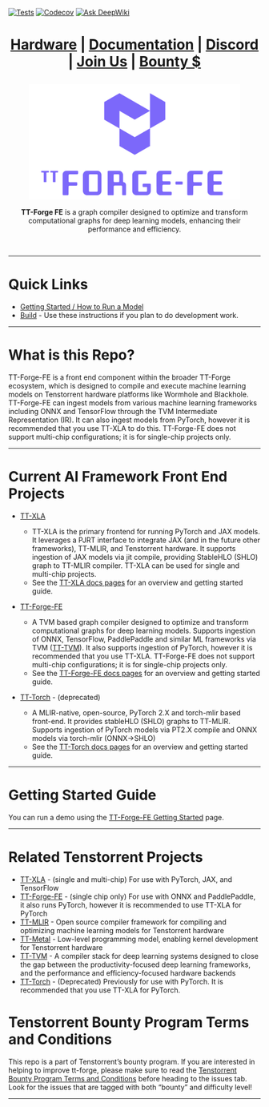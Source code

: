 [![Tests][tests badge]][tests]
[![Codecov][codecov badge]][codecov]
[![Ask DeepWiki](https://deepwiki.com/badge.svg)](https://deepwiki.com/tenstorrent/tt-forge-fe)

<div align="center">

<h1>

[Hardware](https://tenstorrent.com/cards/) | [Documentation](https://docs.tenstorrent.com/tt-forge-fe/) | [Discord](https://discord.gg/tenstorrent) | [Join Us](https://boards.greenhouse.io/tenstorrent?gh_src=22e462047us) | [Bounty $](https://github.com/tenstorrent/tt-forge-fe/issues?q=is%3Aissue%20state%3Aopen%20label%3Abounty)

</h1>

<img src="./docs/src/imgs/tt_refresh_forge-fe_w_logo_purple.png" alt="ttnn logo" height="230"/>

<br>

**TT-Forge FE** is a graph compiler designed to optimize and transform computational graphs for deep learning models, enhancing their performance and efficiency.

</div>

<br>

-----
# Quick Links
- [Getting Started / How to Run a Model](docs/src/getting_started.md)
- [Build](docs/src/getting_started_build_from_source.md) - Use these instructions if you plan to do development work.

-----
# What is this Repo?

TT-Forge-FE is a front end component within the broader TT-Forge ecosystem, which is designed to compile and execute machine learning models on Tenstorrent hardware platforms like Wormhole and Blackhole. TT-Forge-FE can ingest models from various machine learning frameworks including ONNX and TensorFlow through the TVM Intermediate Representation (IR). It can also ingest models from PyTorch, however it is recommended that you use TT-XLA to do this. TT-Forge-FE does not support multi-chip configurations; it is for single-chip projects only.

-----
# Current AI Framework Front End Projects
- [TT-XLA](https://github.com/tenstorrent/tt-xla)
  - TT-XLA is the primary frontend for running PyTorch and JAX models. It leverages a PJRT interface to integrate JAX (and in the future other frameworks), TT-MLIR, and Tenstorrent hardware. It supports ingestion of JAX models via jit compile, providing StableHLO (SHLO) graph to TT-MLIR compiler. TT-XLA can be used for single and multi-chip projects.
  - See the [TT-XLA docs pages](https://docs.tenstorrent.com/tt-xla) for an overview and getting started guide.

- [TT-Forge-FE](https://github.com/tenstorrent/tt-forge-fe)
  - A TVM based graph compiler designed to optimize and transform computational graphs for deep learning models. Supports ingestion of ONNX, TensorFlow, PaddlePaddle and similar ML frameworks via TVM ([TT-TVM](https://github.com/tenstorrent/tt-tvm)). It also supports ingestion of PyTorch, however it is recommended that you use TT-XLA. TT-Forge-FE does not support multi-chip configurations; it is for single-chip projects only.
  - See the [TT-Forge-FE docs pages](https://docs.tenstorrent.com/tt-forge-fe/getting-started.html) for an overview and getting started guide.

- [TT-Torch](https://github.com/tenstorrent/tt-torch) - (deprecated)
  - A MLIR-native, open-source, PyTorch 2.X and torch-mlir based front-end. It provides stableHLO (SHLO) graphs to TT-MLIR. Supports ingestion of PyTorch models via PT2.X compile and ONNX models via torch-mlir (ONNX->SHLO)
  - See the [TT-Torch docs pages](https://docs.tenstorrent.com/tt-torch) for an overview and getting started guide.

-----
# Getting Started Guide

You can run a demo using the [TT-Forge-FE Getting Started](https://docs.tenstorrent.com/tt-forge-fe/getting-started.html) page.

-----
# Related Tenstorrent Projects
- [TT-XLA](https://github.com/tenstorrent/tt-xla) - (single and multi-chip) For use with PyTorch, JAX, and TensorFlow
- [TT-Forge-FE](https://github.com/tenstorrent/tt-forge-fe) - (single chip only) For use with ONNX and PaddlePaddle, it also runs PyTorch, however it is recommended to use TT-XLA for PyTorch
- [TT-MLIR](https://github.com/tenstorrent/tt-mlir) - Open source compiler framework for compiling and optimizing machine learning models for Tenstorrent hardware
- [TT-Metal](https://github.com/tenstorrent/tt-metal) - Low-level programming model, enabling kernel development for Tenstorrent hardware
- [TT-TVM](https://github.com/tenstorrent/tt-tvm) - A compiler stack for deep learning systems designed to close the gap between the productivity-focused deep learning frameworks, and the performance and efficiency-focused hardware backends
- [TT-Torch](https://github.com/tenstorrent/tt-torch) - (Deprecated) Previously for use with PyTorch. It is recommended that you use TT-XLA for PyTorch.


# Tenstorrent Bounty Program Terms and Conditions
This repo is a part of Tenstorrent’s bounty program. If you are interested in helping to improve tt-forge, please make sure to read the [Tenstorrent Bounty Program Terms and Conditions](https://docs.tenstorrent.com/bounty_terms.html) before heading to the issues tab. Look for the issues that are tagged with both “bounty” and difficulty level!
- - -

[codecov]: https://codecov.io/gh/tenstorrent/tt-forge-fe
[tests]: https://github.com/tenstorrent/tt-forge-fe/actions/workflows/on-push.yml?query=branch%3Amain
[deepwiki]: https://deepwiki.com/tenstorrent/tt-forge-fe
[codecov badge]: https://codecov.io/gh/tenstorrent/tt-forge-fe/graph/badge.svg
[tests badge]: https://github.com/tenstorrent/tt-forge-fe/actions/workflows/on-push.yml/badge.svg?query=branch%3Amain
[deepwiki badge]: https://deepwiki.com/badge.svg
